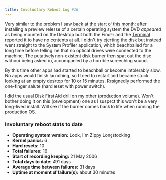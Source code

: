 ```yaml
---
title: Involuntary Reboot Log #16
---
```


Very similar to the problem I saw [back at the start of this month](http://www.wincent.com/a/about/wincent/weblog/archives/2007/09/anchor.php): after installing a preview release of a certain operating system the DVD *appeared* as being mounted on the Desktop but both the Finder and the [Terminal](http://www.wincent.com/knowledge-base/Terminal) reported it to have no contents at all. I didn't try ejecting the disk but instead went straight to the System Profiler application, which beachballed for a long time before telling me that no optical drives were connected to the machine. The putatively non-existent disk burner then spat out the disc without being asked to, accompanied by a horrible screeching sound.

By this time other apps had started to beachball or become intolerably slow. No apps would finish launching, so I tried to restart and became stuck looking at an empty desktop for 10 or 15 minutes. Resignedly performed the one-finger salute (hard reset with power switch).

I did the usual Disk First Aid drill on my other (production volume). Won't bother doing it on this (development) one as I suspect this won't be a very long-lived install. Will see if the burner comes back to life when running the production OS.


### Involuntary reboot stats to date

-   **Operating system version:** Look, I'm Zippy Longstocking
-   **Kernel panics:** 6
-   **Hard resets:** 10
-   **Total failures:** 16
-   **Start of recording keeping:** 21 May 2006
-   **Total days to date:** 491 days
-   **Average time between failures:** 31 days
-   **Uptime at moment of failure(s):** about 30 minutes
